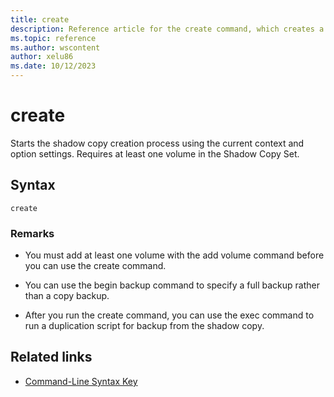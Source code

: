 ```yaml
---
title: create
description: Reference article for the create command, which creates a shadow copy (snapshot) of a volume or alias.
ms.topic: reference
ms.author: wscontent
author: xelu86
ms.date: 10/12/2023
---
```


# create

Starts the shadow copy creation process using the current context and option settings. Requires at least one volume in the Shadow Copy Set.

## Syntax

```
create
```

### Remarks

- You must add at least one volume with the add volume command before you can use the create command.

- You can use the begin backup command to specify a full backup rather than a copy backup.

- After you run the create command, you can use the exec command to run a duplication script for backup from the shadow copy.

## Related links

- [Command-Line Syntax Key](command-line-syntax-key.md)
